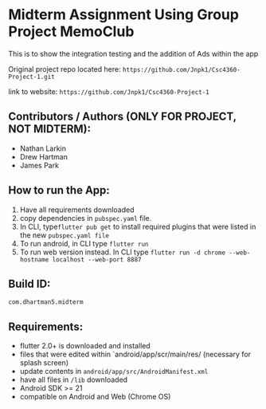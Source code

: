 # Midterm Assignment Using Group Project MemoClub 

This is to show the integration testing and the addition of Ads within the app

Original project repo located here: `https://github.com/Jnpk1/Csc4360-Project-1.git`

link to website: `https://github.com/Jnpk1/Csc4360-Project-1`


## Contributors / Authors (ONLY FOR PROJECT, NOT MIDTERM):

* Nathan Larkin
* Drew Hartman
* James Park

## How to run the App:

1. Have all requirements downloaded
2. copy dependencies in `pubspec.yaml` file.
3. In CLI, type`flutter pub get` to install required plugins that were listed in the new `pubspec.yaml file`
4. To run android, in CLI type `flutter run`
5. To run web version instead. In CLI type `flutter run -d chrome --web-hostname localhost --web-port 8887`

## Build ID: 

`com.dhartman5.midterm`

## Requirements:

* flutter 2.0+ is downloaded and installed
* files that were edited within `android/app/scr/main/res/  (necessary for splash screen)
* update contents in `android/app/src/AndroidManifest.xml`
* have all files in `/lib` downloaded
* Android SDK >= 21
* compatible on Android and Web (Chrome OS)
